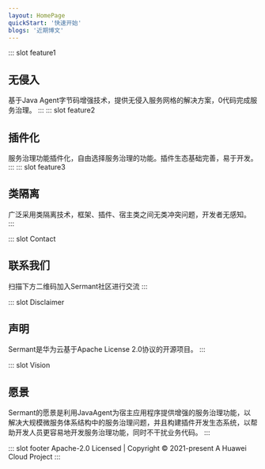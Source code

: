 ```yaml
---
layout: HomePage
quickStart: '快速开始'
blogs: '近期博文'
---
```

::: slot feature1
## 无侵入
基于Java Agent字节码增强技术，提供无侵入服务网格的解决方案，0代码完成服务治理。
:::
::: slot feature2
## 插件化
服务治理功能插件化，自由选择服务治理的功能。插件生态基础完善，易于开发。
::: 
::: slot feature3
## 类隔离
广泛采用类隔离技术，框架、插件、宿主类之间无类冲突问题，开发者无感知。
:::

::: slot Contact
## 联系我们
扫描下方二维码加入Sermant社区进行交流
:::

::: slot Disclaimer
## 声明
Sermant是华为云基于Apache License 2.0协议的开源项目。
:::

::: slot Vision
## 愿景
Sermant的愿景是利用JavaAgent为宿主应用程序提供增强的服务治理功能，以解决大规模微服务体系结构中的服务治理问题，并且构建插件开发生态系统，以帮助开发人员更容易地开发服务治理功能，同时不干扰业务代码。
:::

::: slot footer
Apache-2.0 Licensed | Copyright © 2021-present A Huawei Cloud Project
:::